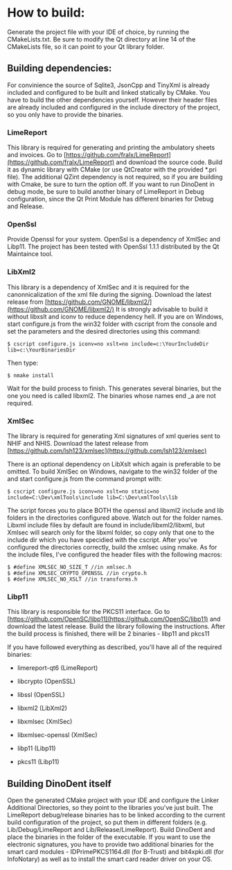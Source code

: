 # How to build:

Generate the project file with your IDE of choice, by running the CMakeLists.txt. Be sure to modify the Qt directory at line 14 of the CMakeLists file, so it can point to your Qt library folder.

## Building dependencies:

For convinience the source of Sqlite3, JsonCpp and TinyXml is already included and configured to be built and linked statically by CMake. You have to build the other dependencies yourself. However their header files are already included and configured in the include directory of the project, so you only have to provide the binaries.

### LimeReport
This library is required for generating and printing the ambulatory sheets and invoices. Go to [https://github.com/fralx/LimeReport](https://github.com/fralx/LimeReport) and download the source code. Build it as dynamic library with CMake (or use QtCreator with the provided *.pri file). The additional QZint dependency is not required, so if you are building with Cmake, be sure to turn the option off. If you want to run DinoDent in debug mode, be sure to build another binary of LimeReport in Debug configuration, since the Qt Print Module has different binaries for Debug and Release.

### OpenSsl

Provide Openssl for your system. OpenSsl is a dependency of XmlSec and Libp11. The project has been tested with OpenSsl 1.1.1 distributed by the Qt Maintaince tool.

### LibXml2

This library is a dependency of XmlSec and it is required for the canonnicalization of the xml file during the signing. Download the latest release from [https://github.com/GNOME/libxml2/](https://github.com/GNOME/libxml2/)
It is strongly advisable to build it without libxslt and iconv to reduce dependency hell. If you are on Windows, start configure.js from the win32 folder with cscript from the console and set the parameters and the desired directories using this command:
```
$ cscript configure.js iconv=no xslt=no include=c:\YourIncludeDir lib=c:\YourBinariesDir
```

Then type:
```
$ nmake install
```

Wait for the build process to finish. This generates several binaries, but the one you need is called libxml2. The binaries whose names end _a are not required.


### XmlSec

The library is required for generating Xml signatures of xml queries sent to NHIF and NHIS. Download the latest release from [https://github.com/lsh123/xmlsec](https://github.com/lsh123/xmlsec)

There is an optional dependency on LibXslt which again is preferable to be omitted. To build XmlSec on Windows, navigate to the win32 folder of the and start configure.js from the command prompt with:
```
$ cscript configure.js iconv=no xslt=no static=no include=C:\Dev\xmlTools\include lib=C:\Dev\xmlTools\lib 
```
The script forces you to place BOTH the openssl and libxml2 include and lib folders in the directories configured above. Watch out for the folder names. Libxml include files by default are found in include/libxml2/libxml, but Xmlsec will search only for the libxml folder, so copy only that one to the include dir which you have specidied with the cscript. After you've configured the directories correctly, build the xmlsec using nmake. As for the include files, I've configured the header files with the following macros:
```
$ #define XMLSEC_NO_SIZE_T //in xmlsec.h
$ #define XMLSEC_CRYPTO_OPENSSL //in crypto.h
$ #define XMLSEC_NO_XSLT //in transforms.h
```
### Libp11

This library is responsible for the PKCS11 interface. Go to [https://github.com/OpenSC/libp11](https://github.com/OpenSC/libp11) and download the latest release. Build the library following the instructions. After the build process is finished, there will be 2 binaries - libp11 and pkcs11



If you have followed everything  as described, you'll have all of the required binaries:

- limereport-qt6 (LimeReport)

- libcrypto (OpenSSL)

- libssl (OpenSSL)

- libxml2 (LibXml2)

- libxmlsec (XmlSec)

- libxmlsec-openssl (XmlSec)

- libp11 (Libp11)

- pkcs11 (Libp11)


## Building DinoDent itself

Open the generated CMake project with your IDE and configure the Linker Additional Directories, so they point to the libraries you've just built. The LimeReport debug/release binaries has to be linked according to the current build configuration of the project, so put them in different folders (e.g. Lib/Debug/LimeReport and Lib/Release/LimeReport). Build DinoDent and place the binaries in the folder of the executable. If you want to use the electronic signatures, you have to provide two additional binaries for the smart card modules - IDPrimePKCS1164.dll (for B-Trust) and bit4xpki.dll (for InfoNotary) as well as to install the smart card reader driver on your OS.